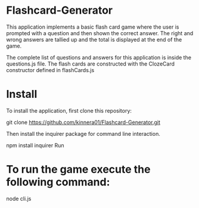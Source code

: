 # Flashcard-Generator

This application implements a basic flash card game where the user is prompted with a question and then shown the correct answer. The right and wrong answers are tallied up and the total is displayed at the end of the game.

The complete list of questions and answers for this application is inside the questions.js file. The flash cards are constructed with the ClozeCard constructor defined in flashCards.js

# Install

To install the application, first clone this repository:

git clone https://github.com/kinnera01/Flashcard-Generator.git

Then install the inquirer package for command line interaction.

npm install inquirer
Run

# To run the game execute the following command:

node cli.js
